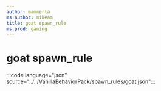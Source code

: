 ```yaml
---
author: mammerla
ms.author: mikeam
title: goat spawn_rule
ms.prod: gaming
---
```


# goat spawn_rule

:::code language="json" source="../../VanillaBehaviorPack/spawn_rules/goat.json":::
